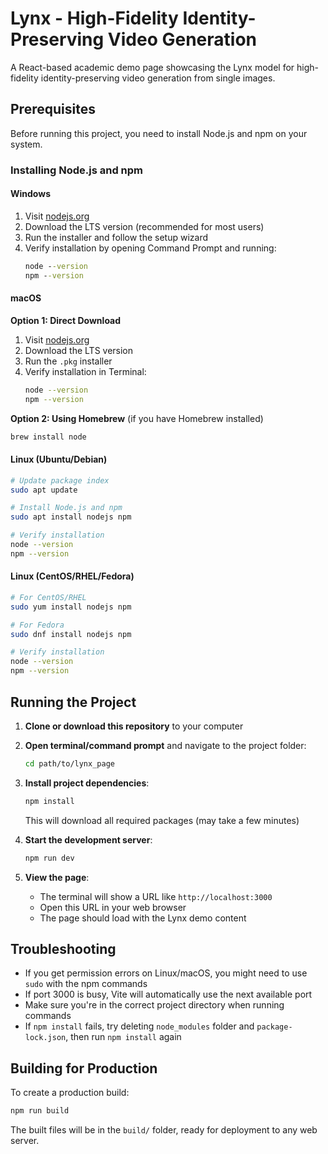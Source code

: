 # Lynx - High-Fidelity Identity-Preserving Video Generation

A React-based academic demo page showcasing the Lynx model for high-fidelity identity-preserving video generation from single images.

## Prerequisites

Before running this project, you need to install Node.js and npm on your system.

### Installing Node.js and npm

#### Windows
1. Visit [nodejs.org](https://nodejs.org/)
2. Download the LTS version (recommended for most users)
3. Run the installer and follow the setup wizard
4. Verify installation by opening Command Prompt and running:
   ```cmd
   node --version
   npm --version
   ```

#### macOS
**Option 1: Direct Download**
1. Visit [nodejs.org](https://nodejs.org/)
2. Download the LTS version
3. Run the `.pkg` installer
4. Verify installation in Terminal:
   ```bash
   node --version
   npm --version
   ```

**Option 2: Using Homebrew** (if you have Homebrew installed)
```bash
brew install node
```

#### Linux (Ubuntu/Debian)
```bash
# Update package index
sudo apt update

# Install Node.js and npm
sudo apt install nodejs npm

# Verify installation
node --version
npm --version
```

#### Linux (CentOS/RHEL/Fedora)
```bash
# For CentOS/RHEL
sudo yum install nodejs npm

# For Fedora
sudo dnf install nodejs npm

# Verify installation
node --version
npm --version
```

## Running the Project

1. **Clone or download this repository** to your computer

2. **Open terminal/command prompt** and navigate to the project folder:
   ```bash
   cd path/to/lynx_page
   ```

3. **Install project dependencies**:
   ```bash
   npm install
   ```
   This will download all required packages (may take a few minutes)

4. **Start the development server**:
   ```bash
   npm run dev
   ```

5. **View the page**:
   - The terminal will show a URL like `http://localhost:3000`
   - Open this URL in your web browser
   - The page should load with the Lynx demo content

## Troubleshooting

- If you get permission errors on Linux/macOS, you might need to use `sudo` with the npm commands
- If port 3000 is busy, Vite will automatically use the next available port
- Make sure you're in the correct project directory when running commands
- If `npm install` fails, try deleting `node_modules` folder and `package-lock.json`, then run `npm install` again

## Building for Production

To create a production build:
```bash
npm run build
```

The built files will be in the `build/` folder, ready for deployment to any web server.